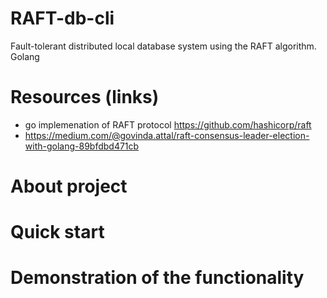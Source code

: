 # RAFT-db-cli
Fault-tolerant distributed local database system using the RAFT algorithm. Golang

# Resources (links)

* go implemenation of RAFT protocol https://github.com/hashicorp/raft
* https://medium.com/@govinda.attal/raft-consensus-leader-election-with-golang-89bfdbd471cb

# About project

# Quick start

# Demonstration of the functionality